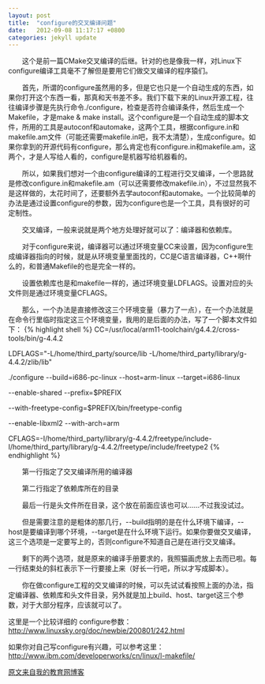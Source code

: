 ```yaml
---
layout: post
title:  "configure的交叉编译问题"
date:   2012-09-08 11:17:17 +0800
categories: jekyll update
---
```

　　这个是前一篇CMake交叉编译的后继。针对的也是像我一样，对Linux下configure编译工具毫不了解但是要用它们做交叉编译的程序猿们。

　　首先，所谓的configure虽然用的多，但是它也只是一个自动生成的东西，如果你打开这个东西一看，那真和天书差不多。我们下载下来的Linux开源工程，往往编译步骤是先执行命令./configure，检查是否符合编译条件，然后生成一个Makefile，才是make & make install。这个configure是一个自动生成的脚本文件，所用的工具是autoconf和automake，这两个工具，根据configure.in和makefile.am文件（可能还需要makefile.in吧，我不太清楚），生成configure。如果你拿到的开源代码有configure，那么肯定也有configure.in和makefile.am，这两个，才是人写给人看的，configure是机器写给机器看的。

　　所以，如果我们想对一个由configure编译的工程进行交叉编译，一个思路就是修改configure.in和makefile.am（可以还需要修改makefile.in），不过显然我不是这样做的，太花时间了，还要额外去学autoconf和automake。一个比较简单的办法是通过设置configure的参数，因为configure也是一个工具，具有很好的可定制性。

　　交叉编译，一般来说就是两个地方处理好就可以了：编译器和依赖库。

　　对于configure来说，编译器可以通过环境变量CC来设置，因为configure生成编译器指向的时候，就是从环境变量里面找的，CC是C语言编译器，C++啊什么的，和普通Makefile的也是完全一样的。

　　设置依赖库也是和makefile一样的，通过环境变量LDFLAGS。设置对应的头文件则是通过环境变量CFLAGS。

　　那么，一个办法是直接修改这三个环境变量（暴力了一点），在一个办法就是在命令行里临时指定这三个环境变量，我用的是后面的办法，写了一个脚本文件如下：
{% highlight shell %}
CC=/usr/local/arm11-toolchain/g4.4.2/cross-tools/bin/g-4.4.2

LDFLAGS="-L/home/third_party/source/lib -L/home/third_party/library/g-4.4.2/zlib/lib"

./configure --build=i686-pc-linux --host=arm-linux --target=i686-linux

--enable-shared --prefix=$PREFIX

--with-freetype-config=$PREFIX/bin/freetype-config

--enable-libxml2 --with-arch=arm

CFLAGS=-I/home/third_party/library/g-4.4.2/freetype/include-I/home/third_party/library/g-4.4.2/freetype/include/freetype2
{% endhighlight %}

　　第一行指定了交叉编译所用的编译器

　　第二行指定了依赖库所在的目录

　　最后一行是头文件所在目录，这个放在前面应该也可以……不过我没试过。

　　但是需要注意的是粗体的那几行，--build指明的是在什么环境下编译，--host是要编译到哪个环境，--target是在什么环境下运行。如果你要做交叉编译，这三个选项是一定要写上的，否则configure不知道自己是在进行交叉编译。

　　剩下的两个选项，就是原来的编译手册要求的，我照猫画虎放上去而已啦。每一行结束处的斜杠表示下一行要接上来（好长一行吧，所以才写成脚本）。

　　你在做configure工程的交叉编译的时候，可以先试试看按照上面的办法，指定编译器、依赖库和头文件目录，另外就是加上build、host、target这三个参数，对于大部分程序，应该就可以了。

这里是一个比较详细的 configure参数：http://www.linuxsky.org/doc/newbie/200801/242.html

如果你对自己写configure有兴趣，可以参考这里：http://www.ibm.com/developerworks/cn/linux/l-makefile/

[原文来自我的教育网博客][教育网博客]

[教育网博客]:http://teacher.edu.cn/pc/article/201209/555754.html

